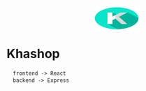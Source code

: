 <div style="width: 100%;display: flex; justify-content: center; margin: 10px auto;">
  <img src="frontend/src/logo.svg" width="100" height="50">
</div>

# Khashop

```
  frontend -> React
  backend -> Express
```
